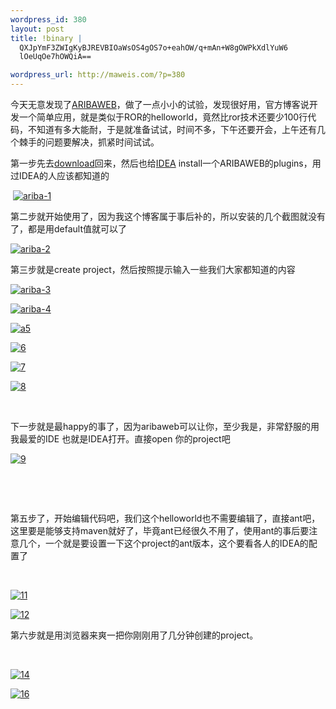 ```yaml
--- 
wordpress_id: 380
layout: post
title: !binary |
  QXJpYmF3ZWIgKyBJREVBIOaWsOS4gOS7o+eahOW/q+mAn+W8gOWPkXdlYuW6
  lOeUqOe7hOWQiA==

wordpress_url: http://maweis.com/?p=380
---
```

今天无意发现了<a href="http://aribaweb.org/">ARIBAWEB</a>，做了一点小小的试验，发现很好用，官方博客说开发一个简单应用，就是类似于ROR的helloworld，竟然比ror技术还要少100行代码，不知道有多大能耐，于是就准备试试，时间不多，下午还要开会，上午还有几个棘手的问题要解决，抓紧时间试试。

第一步先去<a href="http://sourceforge.net/project/showfiles.php?group_id=227584&amp;package_id=275548">download</a>回来，然后也给<a href="http://www.jetbrains.com">IDEA</a> install一个ARIBAWEB的plugins，用过IDEA的人应该都知道的

 <a class="flickr-image alignnone" title="ariba-1" href="http://www.flickr.com/photos/maweiba/3295040356/"><img src="http://farm4.static.flickr.com/3565/3295040356_3724fdab3e.jpg" alt="ariba-1" /></a>

第二步就开始使用了，因为我这个博客属于事后补的，所以安装的几个截图就没有了，都是用default值就可以了

<a class="flickr-image alignnone" title="ariba-2" href="http://www.flickr.com/photos/maweiba/3295040390/"><img src="http://farm4.static.flickr.com/3557/3295040390_9e937fa5e2.jpg" alt="ariba-2" /></a>

第三步就是create project，然后按照提示输入一些我们大家都知道的内容

<a class="flickr-image alignnone" title="ariba-3" href="http://www.flickr.com/photos/maweiba/3295040426/"><img src="http://farm4.static.flickr.com/3658/3295040426_d12ba74fc1.jpg" alt="ariba-3" /></a>

<a class="flickr-image alignnone" title="ariba-4" href="http://www.flickr.com/photos/maweiba/3294215715/"><img src="http://farm4.static.flickr.com/3465/3294215715_ff68cd72c8.jpg" alt="ariba-4" /></a>

<a class="flickr-image alignnone" title="a5" href="http://www.flickr.com/photos/maweiba/3294215753/"><img src="http://farm4.static.flickr.com/3004/3294215753_0859496367.jpg" alt="a5" /></a>

<a class="flickr-image alignnone" title="6" href="http://www.flickr.com/photos/maweiba/3294215801/"><img src="http://farm4.static.flickr.com/3315/3294215801_e4c83ebea1.jpg" alt="6" /></a>

<a class="flickr-image alignnone" title="7" href="http://www.flickr.com/photos/maweiba/3294215841/"><img src="http://farm4.static.flickr.com/3348/3294215841_d805e4bfdf.jpg" alt="7" /></a>

<a class="flickr-image alignnone" title="8" href="http://www.flickr.com/photos/maweiba/3294215917/"><img src="http://farm4.static.flickr.com/3489/3294215917_ce4cd62634.jpg" alt="8" /></a>

 

下一步就是最happy的事了，因为aribaweb可以让你，至少我是，非常舒服的用我最爱的IDE 也就是IDEA打开。直接open 你的project吧

<a class="flickr-image alignnone" title="9" href="http://www.flickr.com/photos/maweiba/3295040742/"><img src="http://farm4.static.flickr.com/3550/3295040742_a7b2a60414.jpg" alt="9" /></a>

 

 

第五步了，开始编辑代码吧，我们这个helloworld也不需要编辑了，直接ant吧，这里要是能够支持maven就好了，毕竟ant已经很久不用了，使用ant的事后要注意几个，一个就是要设置一下这个project的ant版本，这个要看各人的IDEA的配置了

 

<a class="flickr-image alignnone" title="11" href="http://www.flickr.com/photos/maweiba/3295040800/"><img src="http://farm4.static.flickr.com/3375/3295040800_42ba3a31a8.jpg" alt="11" /></a>

<a class="flickr-image alignnone" title="12" href="http://www.flickr.com/photos/maweiba/3294216047/"><img src="http://farm4.static.flickr.com/3545/3294216047_1fa6e1cb19.jpg" alt="12" /></a>

第六步就是用浏览器来爽一把你刚刚用了几分钟创建的project。
<div></div>
 

<a class="flickr-image alignnone" title="14" href="http://www.flickr.com/photos/maweiba/3295040904/"><img src="http://farm4.static.flickr.com/3500/3295040904_7b23fc9b21.jpg" alt="14" /></a>

<a class="flickr-image alignnone" title="16" href="http://www.flickr.com/photos/maweiba/3295041004/"><img src="http://farm4.static.flickr.com/3439/3295041004_ddee470798.jpg" alt="16" /></a>
